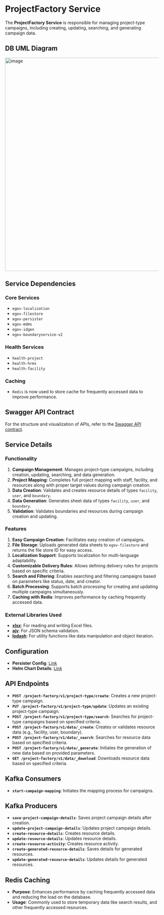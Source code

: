 # ProjectFactory Service

The **ProjectFactory Service** is responsible for managing project-type campaigns, including creating, updating, searching, and generating campaign data.

## DB UML Diagram

<img width="729" height="696" alt="image" src="https://github.com/user-attachments/assets/570b8df0-64ca-44dc-b9a7-361c35b3e95e" />


## Service Dependencies

### Core Services

- `egov-localization`
- `egov-filestore`
- `egov-persister`
- `egov-mdms`
- `egov-idgen`
- `egov-boundaryservice-v2`

### Health Services

- `health-project`
- `health-hrms`
- `health-facility`

### Caching

- `Redis` is now used to store cache for frequently accessed data to improve performance.

## Swagger API Contract

For the structure and visualization of APIs, refer to the [Swagger API contract](https://editor.swagger.io/?url=https://raw.githubusercontent.com/jagankumar-egov/DIGIT-Specs/hcm-workbench/Domain%20Services/Health/project-factory.yaml).

## Service Details

### Functionality

1. **Campaign Management**: Manages project-type campaigns, including creation, updating, searching, and data generation.
2. **Project Mapping**: Completes full project mapping with staff, facility, and resources along with proper target values during campaign creation.
3. **Data Creation**: Validates and creates resource details of types `facility`, `user`, and `boundary`.
4. **Data Generation**: Generates sheet data of types `facility`, `user`, and `boundary`.
5. **Validation**: Validates boundaries and resources during campaign creation and updating.

### Features

1. **Easy Campaign Creation**: Facilitates easy creation of campaigns.
2. **File Storage**: Uploads generated data sheets to `egov-filestore` and returns the file store ID for easy access.
3. **Localization Support**: Supports localization for multi-language adaptability.
4. **Customizable Delivery Rules**: Allows defining delivery rules for projects based on specific criteria.
5. **Search and Filtering**: Enables searching and filtering campaigns based on parameters like status, date, and creator.
6. **Batch Processing**: Supports batch processing for creating and updating multiple campaigns simultaneously.
7. **Caching with Redis**: Improves performance by caching frequently accessed data.

### External Libraries Used

- **[xlsx](https://github.com/SheetJS/sheetjs)**: For reading and writing Excel files.
- **[ajv](https://github.com/ajv-validator/ajv)**: For JSON schema validation.
- **[lodash](https://github.com/lodash/lodash)**: For utility functions like data manipulation and object iteration.

## Configuration

- **Persister Config**: [Link](https://github.com/egovernments/configs/blob/UNIFIED-UAT/health/egov-persister/project-factory-persister.yml)
- **Helm Chart Details**: [Link](https://github.com/egovernments/DIGIT-DevOps/blob/unified-env/deploy-as-code/helm/charts/health-services/project-factory/values.yaml)

## API Endpoints

- **`POST /project-factory/v1/project-type/create`**: Creates a new project-type campaign.
- **`PUT /project-factory/v1/project-type/update`**: Updates an existing project-type campaign.
- **`POST /project-factory/v1/project-type/search`**: Searches for project-type campaigns based on specified criteria.
- **`POST /project-factory/v1/data/_create`**: Creates or validates resource data (e.g., facility, user, boundary).
- **`POST /project-factory/v1/data/_search`**: Searches for resource data based on specified criteria.
- **`POST /project-factory/v1/data/_generate`**: Initiates the generation of new data based on provided parameters.
- **`GET /project-factory/v1/data/_download`**: Downloads resource data based on specified criteria.

## Kafka Consumers

- **`start-campaign-mapping`**: Initiates the mapping process for campaigns.

## Kafka Producers

- **`save-project-campaign-details`**: Saves project campaign details after creation.
- **`update-project-campaign-details`**: Updates project campaign details.
- **`create-resource-details`**: Creates resource details.
- **`update-resource-details`**: Updates resource details.
- **`create-resource-activity`**: Creates resource activity.
- **`create-generated-resource-details`**: Saves details for generated resources.
- **`update-generated-resource-details`**: Updates details for generated resources.

## Redis Caching

- **Purpose**: Enhances performance by caching frequently accessed data and reducing the load on the database.
- **Usage**: Commonly used to store temporary data like search results, and other frequently accessed resources.
